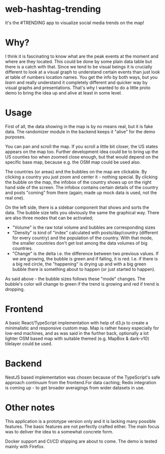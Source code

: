 # web-hashtag-trending

It's the #TRENDING app to visualize social media trends on the map!

# Why?

I think it is fascinating to know what are the peak events at the moment and where are they located. This could be done by some plain data table but there is a catch with that. Since we tend to be visual beings it is crucially different to look at a visual graph to understand certain events than just look at table of numbers location names. You get the info by both ways, but you _learn_ and really understand it completely different and quicker way by visual graphs and presentations. That's why I wanted to do a little proto demo to bring the idea up and alive at least in some level.

# Usage

First of all, the data showing in the map is by no means real, but it is fake data. The randomizer module in the backend keeps it "alive" for the demo purposes.

You can pan and scroll the map. If you scroll a little bit closer, the US states appears on the map too. Further development idea could be to bring up the US counties too when zoomed close enough, but that would depend on the specific base map, because e.g. the OSM map could be used also.

The countries (or areas) and the bubbles on the map are clickable. By clicking a country you just zoom and center it - nothing special. By clicking the bubble on the map, the infobox of the country shows up on the right hand side of the screen. The infobox contains certain details of the country and posts "coming" from there (again; made up mock data is used, not the real one).

On the left side, there is a sidebar component that shows and sorts the data. The bubble size tells you obviously the same the graphical way. There are also three modes that can be activated; 
* "Volume" is the raw total volume and bubbles are corresponding sizes
* "Density" is kind of "index" calculated with posts/day/country (different for every country) and the population of the country. With that mode, the smaller countries don't get lost among the data volumes of big countries.
* "Change" is the delta i.e. the difference between two previous values. If we are growing, the bubble is green and if falling, it is red. I.e. if there is a big red circle, the "happening" is drying up and with a big green bubble there is something about to happen (or just started to happen).

As said above - the bubble sizes follows these "mode" changes. The bubble's color will change to green if the trend is growing and red if trend is dropping.

# Frontend
A basic React/TypeScript implementation with help of d3.js to create a minimalistic and responsive custom map. Map is rather heavy especially for low-end machines, and as was said in the further back, optionally a lot lighter OSM based map with suitable themed (e.g. MapBox & dark-v10) tilelayer could be used.

# Backend
NestJS based implementation was chosen because of the TypeScript's safe approach continuum from the frontend.For data caching; Redis integration is coming up - to get broader averagings from wider datasets in use.

# Other notes
This application is a prototype version only and it is lacking many possible features. The basic features are not perfectly crafted either. The main focus was to deliver the idea to a somewhat concrete form.

Docker support and CI/CD shipping are about to come. The demo is tested mainly with Firefox.
